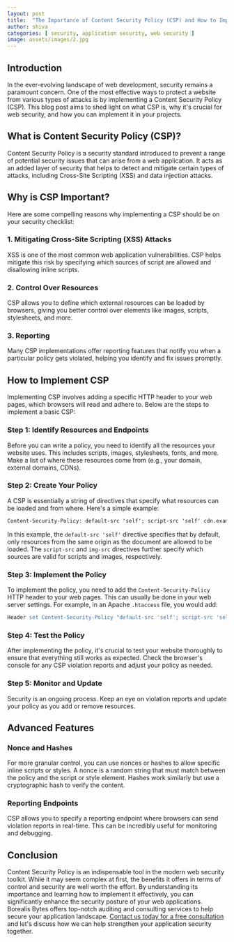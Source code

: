 ```yaml
---
layout: post
title:  "The Importance of Content Security Policy (CSP) and How to Implement It"
author: shiva
categories: [ security, application security, web security ]
image: assets/images/2.jpg
---
```


## Introduction

In the ever-evolving landscape of web development, security remains a paramount concern. One of the most effective ways to protect a website from various types of attacks is by implementing a Content Security Policy (CSP). This blog post aims to shed light on what CSP is, why it's crucial for web security, and how you can implement it in your projects.

## What is Content Security Policy (CSP)?

Content Security Policy is a security standard introduced to prevent a range of potential security issues that can arise from a web application. It acts as an added layer of security that helps to detect and mitigate certain types of attacks, including Cross-Site Scripting (XSS) and data injection attacks.

## Why is CSP Important?

Here are some compelling reasons why implementing a CSP should be on your security checklist:

### 1. Mitigating Cross-Site Scripting (XSS) Attacks
XSS is one of the most common web application vulnerabilities. CSP helps mitigate this risk by specifying which sources of script are allowed and disallowing inline scripts.

### 2. Control Over Resources
CSP allows you to define which external resources can be loaded by browsers, giving you better control over elements like images, scripts, stylesheets, and more.

### 3. Reporting
Many CSP implementations offer reporting features that notify you when a particular policy gets violated, helping you identify and fix issues promptly.

## How to Implement CSP

Implementing CSP involves adding a specific HTTP header to your web pages, which browsers will read and adhere to. Below are the steps to implement a basic CSP:

### Step 1: Identify Resources and Endpoints

Before you can write a policy, you need to identify all the resources your website uses. This includes scripts, images, stylesheets, fonts, and more. Make a list of where these resources come from (e.g., your domain, external domains, CDNs).

### Step 2: Create Your Policy

A CSP is essentially a string of directives that specify what resources can be loaded and from where. Here's a simple example:

```html
Content-Security-Policy: default-src 'self'; script-src 'self' cdn.example.com; img-src 'self' img.example.com;
```

In this example, the `default-src 'self'` directive specifies that by default, only resources from the same origin as the document are allowed to be loaded. The `script-src` and `img-src` directives further specify which sources are valid for scripts and images, respectively.

### Step 3: Implement the Policy

To implement the policy, you need to add the `Content-Security-Policy` HTTP header to your web pages. This can usually be done in your web server settings. For example, in an Apache `.htaccess` file, you would add:

```apache
Header set Content-Security-Policy "default-src 'self'; script-src 'self' cdn.example.com; img-src 'self' img.example.com;"
```

### Step 4: Test the Policy

After implementing the policy, it's crucial to test your website thoroughly to ensure that everything still works as expected. Check the browser's console for any CSP violation reports and adjust your policy as needed.

### Step 5: Monitor and Update

Security is an ongoing process. Keep an eye on violation reports and update your policy as you add or remove resources.

## Advanced Features

### Nonce and Hashes

For more granular control, you can use nonces or hashes to allow specific inline scripts or styles. A nonce is a random string that must match between the policy and the script or style element. Hashes work similarly but use a cryptographic hash to verify the content.

### Reporting Endpoints

CSP allows you to specify a reporting endpoint where browsers can send violation reports in real-time. This can be incredibly useful for monitoring and debugging.

## Conclusion

Content Security Policy is an indispensable tool in the modern web security toolkit. While it may seem complex at first, the benefits it offers in terms of control and security are well worth the effort. By understanding its importance and learning how to implement it effectively, you can significantly enhance the security posture of your web applications. Borealis Bytes offers top-notch auditing and consulting services to help secure your application landscape. [Contact us today for a free consultation](https://calendly.com/borealisbytes/30min) and let's discuss how we can help strengthen your application security together.
